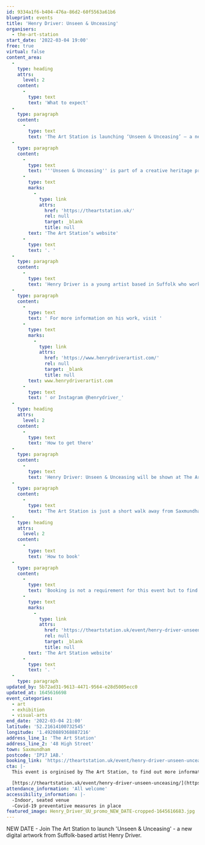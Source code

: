 ```yaml
---
id: 9334a1f6-b404-476a-86d2-60f5563a61b6
blueprint: events
title: 'Henry Driver: Unseen & Unceasing'
organisers:
  - the-art-station
start_date: '2022-03-04 19:00'
free: true
virtual: false
content_area:
  -
    type: heading
    attrs:
      level: 2
    content:
      -
        type: text
        text: 'What to expect'
  -
    type: paragraph
    content:
      -
        type: text
        text: 'The Art Station is launching ‘Unseen & Unceasing’ – a new digital work by artist Henry Driver. '
  -
    type: paragraph
    content:
      -
        type: text
        text: '''Unseen & Unceasing'' is part of a creative heritage project that began last year when The Art Station opened areas of the old Saxmundham telephone exchange to the public for the first time to celebrate the historical significance of Saxmundham as a former hub for connectivity in Suffolk. Taking inspiration from this project, artist Henry Driver has created a new digital artwork which will be launched at The Art Station. ''Unseen and Unceasing'' is an awe-inspiring digital immersive experience, inviting the viewer to explore incredibly vivid and complex visual environments, and discover more about the nature of connectivity. Following the launch, the piece will also be hosted online to view via '
      -
        type: text
        marks:
          -
            type: link
            attrs:
              href: 'https://theartstation.uk/'
              rel: null
              target: _blank
              title: null
        text: 'The Art Station’s website'
      -
        type: text
        text: '. '
  -
    type: paragraph
    content:
      -
        type: text
        text: 'Henry Driver is a young artist based in Suffolk who works with digital media to connect us to the environment and present responses to climate change. He has shown work across the UK and internationally.'
  -
    type: paragraph
    content:
      -
        type: text
        text: ' For more information on his work, visit '
      -
        type: text
        marks:
          -
            type: link
            attrs:
              href: 'https://www.henrydriverartist.com/'
              rel: null
              target: _blank
              title: null
        text: www.henrydriverartist.com
      -
        type: text
        text: ' or Instagram @henrydriver_'
  -
    type: heading
    attrs:
      level: 2
    content:
      -
        type: text
        text: 'How to get there'
  -
    type: paragraph
    content:
      -
        type: text
        text: 'Henry Driver: Unseen & Unceasing will be shown at The Art Station on 48 High Street in Saxmundham.'
  -
    type: paragraph
    content:
      -
        type: text
        text: 'The Art Station is just a short walk away from Saxmundham train station or, if you''re travelling by car, there is parking at the front of the building.'
  -
    type: heading
    attrs:
      level: 2
    content:
      -
        type: text
        text: 'How to book'
  -
    type: paragraph
    content:
      -
        type: text
        text: 'Booking is not a requirement for this event but to find out more information then please visit '
      -
        type: text
        marks:
          -
            type: link
            attrs:
              href: 'https://theartstation.uk/event/henry-driver-unseen-unceasing/'
              rel: null
              target: _blank
              title: null
        text: 'The Art Station website'
      -
        type: text
        text: '. '
  -
    type: paragraph
updated_by: 5b72ad31-9613-4471-9564-e28d5005ecc0
updated_at: 1645616698
event_categories:
  - art
  - exhibition
  - visual-arts
end_date: '2022-03-04 21:00'
latitude: '52.21614100732545'
longitude: '1.4920889368887216'
address_line_1: 'The Art Station'
address_line_2: '48 High Street'
town: Saxmundham
postcode: 'IP17 1AB.'
booking_link: 'https://theartstation.uk/event/henry-driver-unseen-unceasing/'
cta: |-
  This event is orginised by The Art Station, to find out more information then please visit the website:

  [https://theartstation.uk/event/henry-driver-unseen-unceasing/](https://theartstation.uk/event/henry-driver-unseen-unceasing/)
attendance_information: 'All welcome'
accessibility_information: |-
  -Indoor, seated venue
  -Covid-19 preventative measures in place
featured_image: Henry_Driver_UU_promo_NEW_DATE-cropped-1645616683.jpg
---
```

NEW DATE - Join The Art Station to launch 'Unseen & Unceasing' - a new digital artwork from Suffolk-based artist Henry Driver.